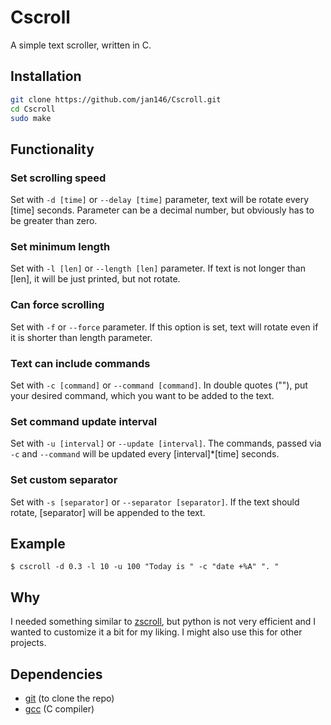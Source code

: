 # Cscroll
A simple text scroller, written in C.

## Installation
  ```bash
  git clone https://github.com/jan146/Cscroll.git
  cd Cscroll
  sudo make
  ```

## Functionality

  ### Set scrolling speed
  Set with `-d [time]` or `--delay [time]` parameter, text will be rotate every [time] seconds. Parameter can be a decimal number, but obviously has to be greater than zero.

  ### Set minimum length
  Set with `-l [len]` or `--length [len]` parameter. If text is not longer than [len], it will be just printed, but not rotate.
  
  ### Can force scrolling
  Set with `-f` or `--force` parameter. If this option is set, text will rotate even if it is shorter than length parameter.
  
  ### Text can include commands
  Set with `-c [command]` or `--command [command]`. In double quotes (""), put your desired command, which you want to be added to the text.
  
  ### Set command update interval
  Set with `-u [interval]` or `--update [interval]`. The commands, passed via `-c` and `--command` will be updated every [interval]\*[time] seconds.
  
  ### Set custom separator
  Set with `-s [separator]` or `--separator [separator]`. If the text should rotate, [separator] will be appended to the text.
  
## Example
  `$ cscroll -d 0.3 -l 10 -u 100 "Today is " -c "date +%A" ". "`
  
## Why
  I needed something similar to <a href="https://github.com/noctuid/zscroll">zscroll</a>, but python is not very efficient and I wanted to customize it a bit for my liking. I might also use this for other projects.
  
## Dependencies
* <a href="https://github.com/git-guides/install-git">git</a> (to clone the repo)
* <a href="https://gcc.gnu.org/releases.html">gcc</a> (C compiler)
